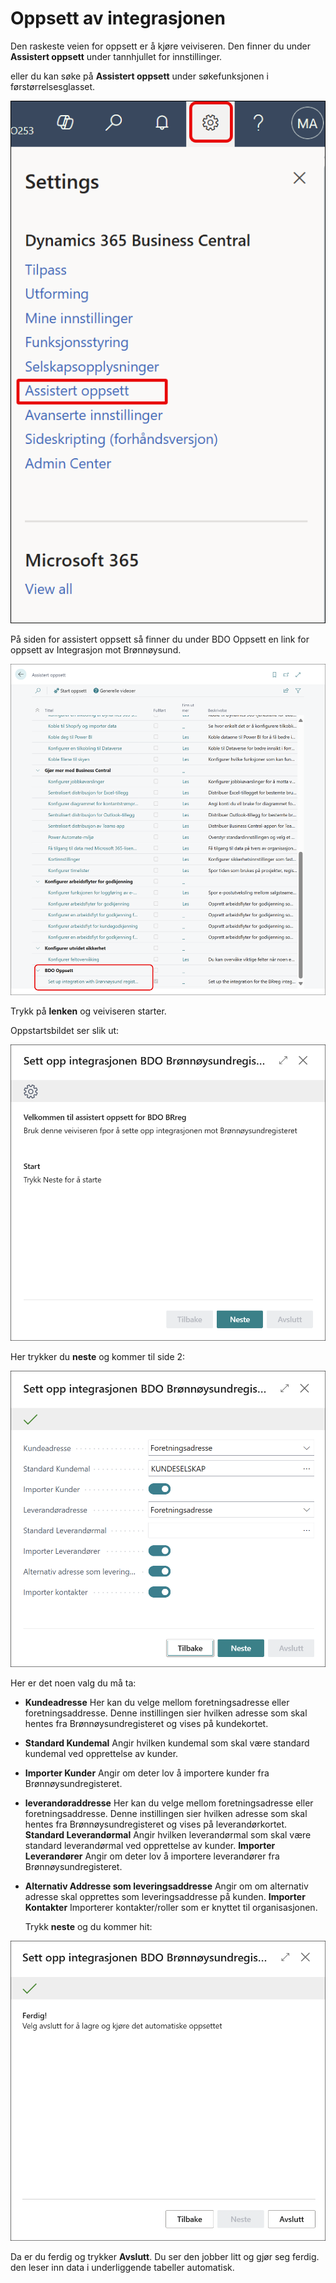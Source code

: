 # Oppsett av integrasjonen

Den raskeste veien for oppsett er å kjøre veiviseren.
Den finner du under **Assistert oppsett** under tannhjullet for innstillinger.

eller du kan søke på **Assistert oppsett** under søkefunksjonen i førstørrelsesglasset.

![Innstillinger](../media/brreg-setup-assisted-where.png)

På siden for assistert oppsett så finner du under BDO Oppsett en link for oppsett av  Integrasjon mot
Brønnøysund.

![Assistert oppsett](../media/brreg-page-assisted-setup.png)

Trykk på **lenken** og veiviseren starter.

Oppstartsbildet ser slik ut:

![Veiviser side 1](../media/brreg-wizzard-page1.png)

Her trykker du **neste** og kommer til side 2:

![Veiviser side 2](../media/brreg-wizzard-page2.png)

Her er det noen valg du må ta:

- **Kundeadresse** Her kan du velge mellom foretningsadresse eller foretningsaddresse.
      Denne instillingen sier hvilken adresse som skal hentes fra Brønnøysundregisteret og vises på kundekortet.
  
- **Standard Kundemal** Angir hvilken kundemal som skal være standard kundemal ved opprettelse av kunder.
  
- **Importer Kunder** Angir om deter lov å importere kunder fra Brønnøysundregisteret.
  
- **leverandøraddresse** Her kan du velge mellom foretningsadresse eller foretningsaddresse.
      Denne instillingen sier hvilken adresse som skal hentes fra Brønnøysundregisteret og vises på leverandørkortet.
  **Standard Leverandørmal** Angir hvilken leverandørmal som skal være standard leverandørmal ved opprettelse av kunder.
  **Importer Leverandører** Angir om deter lov å importere leverandører fra Brønnøysundregisteret.

- **Alternativ Addresse som leveringsaddresse** Angir om om alternativ adresse skal opprettes som leveringsaddresse på kunden.
  **Importer Kontakter** Importerer kontakter/roller som er knyttet til organisasjonen.  
  
  Trykk **neste** og du kommer hit:

![Veiviser Ferdig](../media/brreg-wizzard-page3.png)

Da er du ferdig og trykker **Avslutt**.
Du ser den jobber litt og gjør seg ferdig. den leser inn data i underliggende tabeller automatisk.
